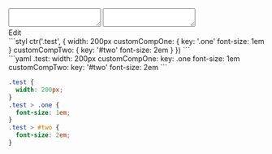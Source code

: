 <div data-size="260" class="code-cont" data-example="custom-component">
    <div class="code">
        <div class="code-wrap">
            <textarea id="stylus"></textarea>
            <textarea id="css"></textarea>
            <div class="edit-code">
                <span>Edit</span>
            </div>
        </div>
    </div>
</div>


<div data-size="260" data-examples="stylus"></div>
```styl
ctr('.test', {
  width: 200px
  customCompOne: {
    key: '.one'
    font-size: 1em
  }
  customCompTwo: {
    key: '#two'
    font-size: 2em
  }
})
```

<div data-size="260" data-examples="yaml"></div>
```yaml
.test:
  width: 200px
  customCompOne:
    key: .one
    font-size: 1em
  customCompTwo:
    key: '#two'
    font-size: 2em
```

```css
.test {
  width: 200px;
}
.test > .one {
  font-size: 1em;
}
.test > #two {
  font-size: 2em;
}
```
<div class="cf"></div>
